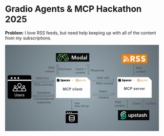 # Gradio Agents &amp; MCP Hackathon 2025

**Problem**: I love RSS feeds, but need help keeping up with all of the content from my subscriptions.

![Engineering diagram](https://github.com/gperdrizet/MCP-hackathon/blob/main/assets/engineering_diagram.jpg "engineering diagram")